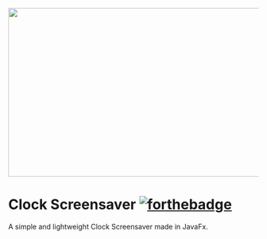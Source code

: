 <p align="center">
<img src="https://user-images.githubusercontent.com/26201531/31862486-e805fb66-b714-11e7-915e-4948bc79685a.png" width="700" height="340" />
</p>



# Clock Screensaver [![forthebadge](http://forthebadge.com/images/badges/built-with-love.svg)](http://forthebadge.com)
A simple and lightweight Clock Screensaver made in JavaFx.

</p>

